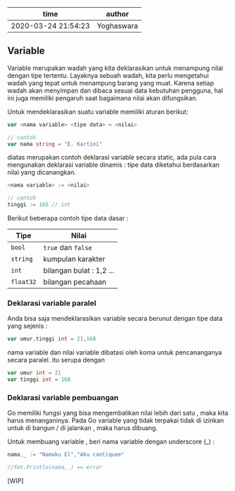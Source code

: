 
time|author
-|-
2020-03-24 21:54:23|Yoghaswara

 
## Variable 

Variable merupakan wadah yang kita deklarasikan untuk menampung nilai dengan tipe tertentu. Layaknya sebuah wadah, kita perlu mengetahui wadah yang tepat untuk menampung barang yang muat. Karena setiap wadah akan menyimpan dan dibaca sesuai data kebutuhan pengguna, hal ini juga memiliki pengaruh saat bagaimana nilai akan difungsikan.

Untuk mendeklarasikan suatu variable memiliki aturan berikut:
```go
var <nama variable> <tipe data> = <nilai>

// contoh 
var nama string = "E. Kartini"
``` 
diatas merupakan contoh deklarasi variable secara static, ada pula cara mengunakan deklarasi variable dinamis : tipe data diketahui berdasarkan nilai yang dicanangkan. 
```go
<nama variable> := <nilai>

// contoh
tinggi := 165 // int
```

Berikut beberapa contoh tipe data dasar :

Tipe |Nilai | 
-|-
`bool` | `true` dan `false`
`string` | kumpulan karakter
`int` | bilangan bulat : 1,2 ...
`float32` | bilangan pecahaan
  
  ### Deklarasi variable paralel
  Anda bisa saja mendeklarasikan variable secara berunut dengan tipe data yang sejenis :
 
```go
var umur,tinggi int = 21,168
```
nama variable dan nilai variable dibatasi oleh koma untuk pencananganya secara paralel. itu serupa dengan
```go
var umur int = 21
var tinggi int = 168
```

### Deklarasi variable pembuangan
Go memiliki fungsi yang bisa mengembalikan nilai lebih dari satu , maka kita harus menanganinya. Pada Go variable yang tidak terpakai tidak di izinkan untuk di bangun / di jalankan , maka harus dibuang.

Untuk membuang variable , beri nama variable dengan underscore (_) :

```go
nama,_ := "Namaku El","Aku cantiquee"

//fmt.Println(nama,_) == error
```

[WIP]
